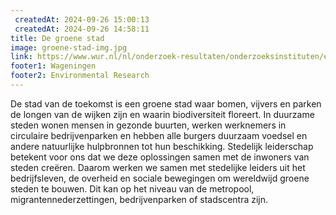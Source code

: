 ```yaml
---
 createdAt: 2024-09-26 15:00:13
 createdAt: 2024-09-26 14:58:11
title: De groene stad
image: groene-stad-img.jpg
link: https://www.wur.nl/nl/onderzoek-resultaten/onderzoeksinstituten/environmental-research/programmas/de-groene-stad-3.htm
footer1: Wageningen
footer2: Environmental Research
---
```


De stad van de toekomst is een groene stad waar bomen, vijvers en parken de longen van de wijken zijn en waarin biodiversiteit floreert. In duurzame steden wonen mensen in gezonde buurten, werken werknemers in circulaire bedrijvenparken en hebben alle burgers duurzaam voedsel en andere natuurlijke hulpbronnen tot hun beschikking. Stedelijk leiderschap betekent voor ons dat we deze oplossingen samen met de inwoners van steden creëren. Daarom werken we samen met stedelijke leiders uit het bedrijfsleven, de overheid en sociale bewegingen om wereldwijd groene steden te bouwen. Dit kan op het niveau van de metropool, migrantennederzettingen, bedrijvenparken of stadscentra zijn.

